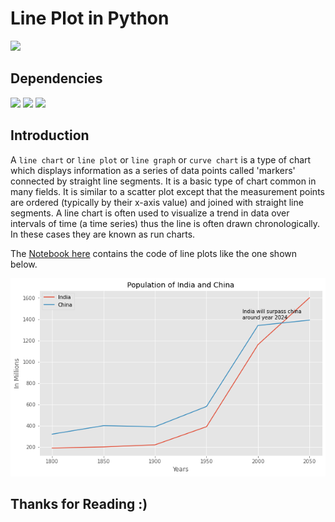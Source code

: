# Line Plot in Python

![](http://ForTheBadge.com/images/badges/made-with-python.svg)

## Dependencies

![](https://img.shields.io/badge/jupyter-6.2.0-ff7a05?style=for-the-badge&logo=Jupyter)
![](https://img.shields.io/badge/pandas-1.2.3-150458?style=for-the-badge&logo=pandas)
![](https://img.shields.io/badge/matplotlib-3.3.4-224099?style=for-the-badge)

## Introduction

A `line chart` or `line plot` or `line graph` or `curve chart` is a type of chart which displays information as a series of data points called 'markers' connected by straight line segments. It is a basic type of chart common in many fields. It is similar to a scatter plot except that the measurement points are ordered (typically by their x-axis value) and joined with straight line segments. A line chart is often used to visualize a trend in data over intervals of time (a time series) thus the line is often drawn chronologically. In these cases they are known as run charts.

The [Notebook here](Notebook.ipynb) contains the code of line plots like the one shown below.

![](img.png)

## Thanks for Reading :)
